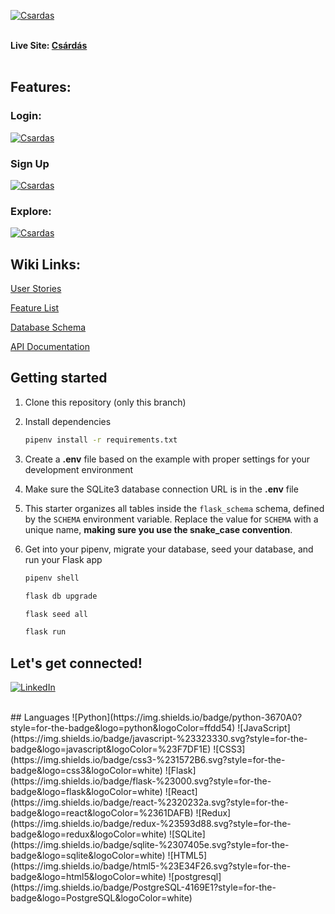 <a href="https://csardas.onrender.com/"><img src="https://res.cloudinary.com/da1ss0a61/image/upload/v1670213170/title_cudxns.jpg" title="Csardas">
</a>
<br>
<br>

**Live Site: [Csárdás](https://csardas.onrender.com/)**
<br>
<br>

<h2>Features:</h2>
<h3>Login:</h3>
<a href="https://csardas.onrender.com/"><img src="https://res.cloudinary.com/da1ss0a61/image/upload/v1670213171/login_cp45yb.jpg" title="Csardas">
</a>

<h3>Sign Up</h3>
<a href="https://csardas.onrender.com/"><img src="https://res.cloudinary.com/da1ss0a61/image/upload/v1670213172/signup_uwhnfa.jpg" title="Csardas">
</a>

<h3>Explore:</h3>
<a href="https://csardas.onrender.com/"><img src="https://res.cloudinary.com/da1ss0a61/image/upload/v1670213173/explore_xdjiml.jpg" title="Csardas">
</a>

<h2>Wiki Links:</h2>

[User Stories](https://github.com/davidchou0112/Capstone/wiki/User-Stories)

[Feature List](https://github.com/davidchou0112/Capstone/wiki/MVP-Feature-List)

[Database Schema](https://github.com/davidchou0112/Capstone/wiki/DB-Schema)

[API Documentation](https://github.com/davidchou0112/Capstone/wiki/API-Documentation)

## Getting started
1. Clone this repository (only this branch)

2. Install dependencies

      ```bash
      pipenv install -r requirements.txt
      ```

3. Create a **.env** file based on the example with proper settings for your
   development environment

4. Make sure the SQLite3 database connection URL is in the **.env** file

5. This starter organizes all tables inside the `flask_schema` schema, defined
   by the `SCHEMA` environment variable.  Replace the value for
   `SCHEMA` with a unique name, **making sure you use the snake_case
   convention**.

6. Get into your pipenv, migrate your database, seed your database, and run your Flask app

   ```bash
   pipenv shell
   ```

   ```bash
   flask db upgrade
   ```

   ```bash
   flask seed all
   ```

   ```bash
   flask run
   ```
## Let's get connected!
<a href="https://www.linkedin.com/in/david-chou-a47026249/" target="_blank">

![LinkedIn](https://img.shields.io/badge/linkedin-%230077B5.svg?style=for-the-badge&logo=linkedin&logoColor=white)

</a>
<br>
## Languages
![Python](https://img.shields.io/badge/python-3670A0?style=for-the-badge&logo=python&logoColor=ffdd54)
![JavaScript](https://img.shields.io/badge/javascript-%23323330.svg?style=for-the-badge&logo=javascript&logoColor=%23F7DF1E)
![CSS3](https://img.shields.io/badge/css3-%231572B6.svg?style=for-the-badge&logo=css3&logoColor=white)
![Flask](https://img.shields.io/badge/flask-%23000.svg?style=for-the-badge&logo=flask&logoColor=white)
![React](https://img.shields.io/badge/react-%2320232a.svg?style=for-the-badge&logo=react&logoColor=%2361DAFB)
![Redux](https://img.shields.io/badge/redux-%23593d88.svg?style=for-the-badge&logo=redux&logoColor=white)
![SQLite](https://img.shields.io/badge/sqlite-%2307405e.svg?style=for-the-badge&logo=sqlite&logoColor=white)
![HTML5](https://img.shields.io/badge/html5-%23E34F26.svg?style=for-the-badge&logo=html5&logoColor=white)
![postgresql](https://img.shields.io/badge/PostgreSQL-4169E1?style=for-the-badge&logo=PostgreSQL&logoColor=white)
